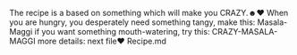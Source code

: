 The recipe is a based on something which will make you CRAZY.☻♥
When you are hungry, you desperately need something tangy, make this: Masala- Maggi
if you want something mouth-watering, try this: CRAZY-MASALA-MAGGI
more details:
next file♥
Recipe.md